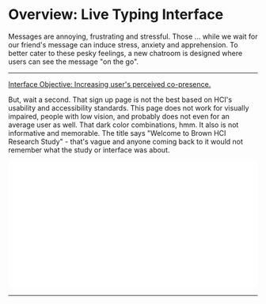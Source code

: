 # Overview: Live Typing Interface

Messages are annoying, frustrating and stressful. Those ... while we wait for our friend's message can induce stress, anxiety and apprehension. To better cater to these pesky feelings, a new chatroom is designed where users can see the message "on the go".

****

[Interface Objective: Increasing user's perceived co-presence.](http://chatatbrownhci.herokuapp.com)

But, wait a second. That sign up page is not the best based on HCI's usability and accessibility standards. This page does not work for visually impaired, people with low vision, and probably does not even for an average user as well. That dark color combinations, hmm. It also is not informative and memorable. The title says "Welcome to Brown HCI Research Study" - that's vague and anyone coming back to it would not remember what the study or interface was about.

![/map2.jpg](images//brownhcistudy.svg)

****
